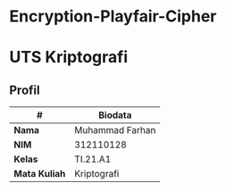 # Encryption-Playfair-Cipher

# UTS Kriptografi
## Profil
| #               | Biodata                      |
| --------------- | ---------------------------- |
| **Nama**        | Muhammad Farhan  |
| **NIM**         | 312110128                    |
| **Kelas**       | TI.21.A1                     |
| **Mata Kuliah** | Kriptografi                  |

